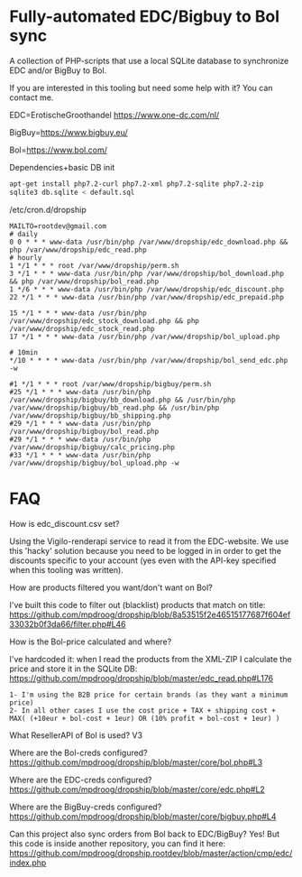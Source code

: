 Fully-automated EDC/Bigbuy to Bol sync
===============
A collection of PHP-scripts that use a local SQLite database to synchronize EDC and/or BigBuy to Bol.

If you are interested in this tooling but need some help with it? You can contact me.

EDC=ErotischeGroothandel https://www.one-dc.com/nl/

BigBuy=https://www.bigbuy.eu/

Bol=https://www.bol.com/

Dependencies+basic DB init
```bash
apt-get install php7.2-curl php7.2-xml php7.2-sqlite php7.2-zip
sqlite3 db.sqlite < default.sql
```

/etc/cron.d/dropship
```
MAILTO=rootdev@gmail.com
# daily
0 0 * * * www-data /usr/bin/php /var/www/dropship/edc_download.php && php /var/www/dropship/edc_read.php
# hourly
1 */1 * * * root /var/www/dropship/perm.sh
3 */1 * * * www-data /usr/bin/php /var/www/dropship/bol_download.php && php /var/www/dropship/bol_read.php
1 */6 * * * www-data /usr/bin/php /var/www/dropship/edc_discount.php
22 */1 * * * www-data /usr/bin/php /var/www/dropship/edc_prepaid.php

15 */1 * * * www-data /usr/bin/php /var/www/dropship/edc_stock_download.php && php /var/www/dropship/edc_stock_read.php
17 */1 * * * www-data /usr/bin/php /var/www/dropship/bol_upload.php

# 10min
*/10 * * * * www-data /usr/bin/php /var/www/dropship/bol_send_edc.php -w

#1 */1 * * * root /var/www/dropship/bigbuy/perm.sh
#25 */1 * * * www-data /usr/bin/php /var/www/dropship/bigbuy/bb_download.php && /usr/bin/php /var/www/dropship/bigbuy/bb_read.php && /usr/bin/php /var/www/dropship/bigbuy/bb_shipping.php
#29 */1 * * * www-data /usr/bin/php /var/www/dropship/bigbuy/bol_read.php
#29 */1 * * * www-data /usr/bin/php /var/www/dropship/bigbuy/calc_pricing.php
#33 */1 * * * www-data /usr/bin/php /var/www/dropship/bigbuy/bol_upload.php -w
```

FAQ
==============

How is edc_discount.csv set?

Using the Vigilo-renderapi service to read it from the EDC-website.
We use this 'hacky' solution because you need to be logged in in order to get the discounts specific to your account (yes even with the API-key specified when this tooling was written).

How are products filtered you want/don't want on Bol?

I've built this code to filter out (blacklist) products that
match on title:
https://github.com/mpdroog/dropship/blob/8a53515f2e46515177687f604ef33032b0f3da66/filter.php#L46

How is the Bol-price calculated and where?

I've hardcoded it: when I read the products from the XML-ZIP I calculate the price and store it in the SQLite DB:
https://github.com/mpdroog/dropship/blob/master/edc_read.php#L176

```
1- I'm using the B2B price for certain brands (as they want a minimum price)
2- In all other cases I use the cost price + TAX + shipping cost + MAX( (+10eur + bol-cost + 1eur) OR (10% profit + bol-cost + 1eur) )
```

What ResellerAPI of Bol is used? V3

Where are the Bol-creds configured? https://github.com/mpdroog/dropship/blob/master/core/bol.php#L3

Where are the EDC-creds configured? https://github.com/mpdroog/dropship/blob/master/core/edc.php#L2

Where are the BigBuy-creds configured? https://github.com/mpdroog/dropship/blob/master/core/bigbuy.php#L4

Can this project also sync orders from Bol back to EDC/BigBuy?
Yes! But this code is inside another repository, you can find it here:
https://github.com/mpdroog/dropship.rootdev/blob/master/action/cmp/edc/index.php
